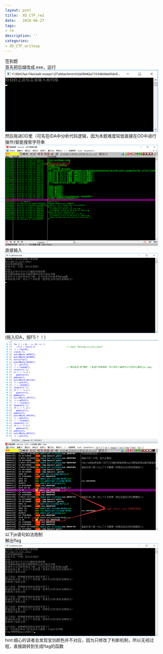```yaml
---
layout: post
title:  XD_CTF_re1
date:   2018-06-27
tags:
- re
description: ''
categories:
- XD_CTF_writeup
---
```

签到题  
首先把后缀改成.exe，运行  
![pic0](\assets\img\XD_CTF\re1-0.png)  
然后拖进OD里（可先在IDA中分析代码逻辑，因为本题难度较低直接在OD中进行操作)智能搜索字符串
![pic1](\assets\img\XD_CTF\re1-1.png)直接输入
![pic2](\assets\img\XD_CTF\re1-2.png)
(拖入IDA，按F5！！)
![pic3](\assets\img\XD_CTF\re1-3.png)
![pic4](\assets\img\XD_CTF\re1-4.png)
以下je语句如法炮制  
解出flag
![pic5](\assets\img\XD_CTF\re1-5.png)
hint:细心的读者会发现宝剑颜色并不对应，因为只修改了判断机制，所以无视过程，直接跳转到生成flag的函数
